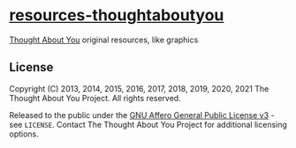 # [resources-thoughtaboutyou](https://github.com/thoughtaboutyou/resources-thoughtaboutyou)

[Thought About You][TAY] original resources, like graphics



## License

Copyright (C) 2013, 2014, 2015, 2016, 2017, 2018, 2019, 2020, 2021 The Thought About You Project. All rights reserved.

Released to the public under the [GNU Affero General Public License v3](https://www.gnu.org/licenses/agpl-3.0.html) - see ```LICENSE```. Contact The Thought About You Project for additional licensing options.



[TAY]: http://thoughtaboutyou.net/
